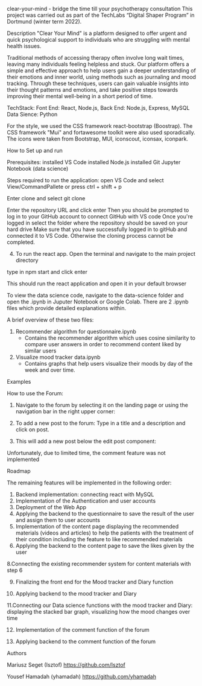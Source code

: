 clear-your-mind - bridge the time till your psychotherapy consultation
This project was carried out as part of the TechLabs “Digital Shaper
 Program” in Dortmund (winter term 2022).

Description
"Clear Your Mind" is a platform designed to offer urgent and quick psychological support to individuals who are struggling with mental health issues.

Traditional methods of accessing therapy often involve long wait times, leaving many individuals feeling helpless and stuck. 
Our platform offers a simple and effective approach to help users gain a deeper understanding of their emotions and inner world, using methods such as journaling and mood tracking. Through these techniques, users can gain valuable insights into their thought patterns and emotions, and take positive steps towards improving their mental well-being in a short period of time.
 
TechStack: 
Font End: React, Node.js,
Back End: Node.js, Express, MySQL
Data Sience: Python 

For the style, we used the CSS framework react-bootstrap (Boostrap). The CSS framework "Mui" and fortawesome toolkit were also used sporadically. The icons were taken from Bootstrap, MUI, iconscout, iconsax, iconpark. 

How to Set up and run 

Prerequisites: 
installed VS Code
installed Node.js
installed Git 
Jupyter Notebook (data science)

Steps required to run the application:
open VS Code and select View/CommandPallete or press ctrl + shift + p

Enter clone and select git clone

Enter the repository URL and click enter
Then you should be prompted to log in to your GitHub account to connect GitHub with VS code
Once you're logged in select the folder where the repository should be saved on your hard drive
Make sure that you have successfully logged in to gitHub and connected it to VS Code. Otherwise the cloning process cannot be completed.

4. To run the react app. Open the terminal and navigate to the main project directory


type in npm start and click enter

This should run the react application and open it in your default  browser 

To view the data science code, navigate to the data-science folder and open the .ipynb in Juputer Notebook or Google Colab. 
There are 2 .ipynb files which provide detailed explanations within. 

A brief overview of these two files:

1. Recommender algorithm for questionnaire.ipynb
    - Contains the recommender algorithm which uses cosine similarity to compare user answers in order to recommend content liked by similar users
2. Visualize mood tracker data.ipynb
    - Contains graphs that help users visualize their moods by day of the week and over time.


Examples 

How to use the Forum:

1. Navigate to the forum by selecting it on the landing page or using the navigation bar in the right upper corner: 


2. To add a new post to the forum: Type in a title and a description and click on post.
 

3. This will add a new post below the edit post component: 




Unfortunately, due to limited time, the comment feature was not implemented 

Roadmap

The remaining features will be implemented in the following order:

1. Backend implementation: connecting react with MySQL
2. Implementation of the Authentication and user accounts 
3. Deployment of the Web App 
4. Applying the backend to the questionnaire to save the result of the user and assign them to user accounts 
5. Implementation of the content page displaying the recommended materials (videos and articles)  to help the patients with the treatment of their condition including the feature to like recommended materials 
6. Applying the backend to the content page to save the likes given by the user 

8.Connecting the existing recommender system for content materials with step 6

9. Finalizing the front end for the Mood tracker and Diary function

10. Applying backend to the mood tracker and Diary 

11.Connecting our Data science functions with the mood tracker and Diary: displaying the stacked bar graph, visualizing how the mood changes over time

12. Implementation of the comment function of the forum 

13. Applying backend to the comment function of the forum   


Authors 

Mariusz Seget (Isztof) https://github.com/Isztof 

Yousef Hamadah (yhamadah)  https://github.com/yhamadah



